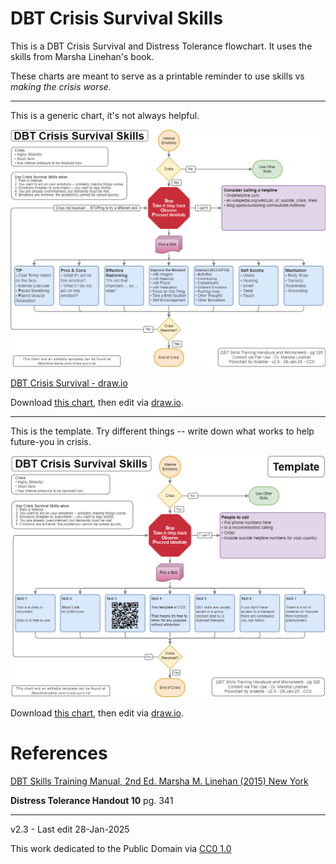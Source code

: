 # DBT Crisis Survival Skills

This is a DBT Crisis Survival and Distress Tolerance flowchart. It uses the skills from Marsha Linehan's book.

These charts are meant to serve as a printable reminder to use skills vs *making the crisis worse.*

-----

This is a generic chart, it's not always helpful.

![DBT Crisis Survival](images/dbtwithariadne-crisis-survival-skills.drawio.png)

[DBT Crisis Survival - draw.io](drawio-charts/dbtwithariadne-crisis-survival-skills.drawio)

Download [this chart](drawio-charts/dbtwithariadne-crisis-survival-skills.drawio), then edit via [draw.io](https://app.diagrams.net/).

-----

This is the template. Try different things -- write down what works to help future-you in crisis.

![Template - DBT Crisis Survival](images/dbtwithariadne-crisis-survival-skills-template.drawio.png)

Download [this chart](drawio-charts/dbtwithariadne-crisis-survival-skills-template.drawio), then edit via [draw.io](https://app.diagrams.net/).

# References

[DBT Skills Training Manual, 2nd Ed. Marsha M. Linehan (2015) New York](https://doi.org/10.1097/nmd.0000000000000387)

**Distress Tolerance Handout 10** pg. 341

-----

v2.3 - Last edit 28-Jan-2025

This work dedicated to the Public Domain via [CC0 1.0](https://creativecommons.org/publicdomain/zero/1.0/)